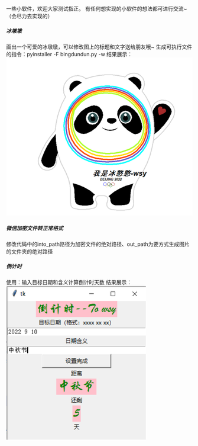 一些小软件，欢迎大家测试指正。
有任何想实现的小软件的想法都可进行交流~（会尽力去实现的）

##### 冰墩墩 #####
画出一个可爱的冰墩墩，可以修改图上的标题和文字送给朋友哦~
生成可执行文件的指令：pyinstaller -F bingdundun.py -w
结果展示：
![](./bingdundun/结果展示.png)

##### 微信加密文件转正常格式 ####
修改代码中的into_path路径为加密文件的绝对路径、out_path为要方式生成图片的文件夹的绝对路径

##### 倒计时 #####
使用：输入目标日期和含义计算倒计时天数
结果展示：
![](./倒计时/%E7%BB%93%E6%9E%9C%E5%B1%95%E7%A4%BA.png)